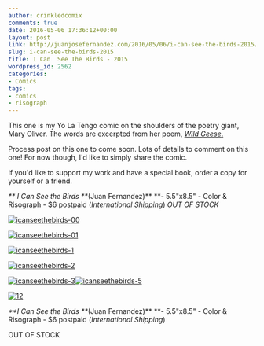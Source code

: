 ```yaml
---
author: crinkledcomix
comments: true
date: 2016-05-06 17:36:12+00:00
layout: post
link: http://juanjosefernandez.com/2016/05/06/i-can-see-the-birds-2015/
slug: i-can-see-the-birds-2015
title: I Can  See The Birds - 2015
wordpress_id: 2562
categories:
- Comics
tags:
- comics
- risograph
---
```


This one is my Yo La Tengo comic on the shoulders of the poetry giant, Mary Oliver. The words are excerpted from her poem, [_Wild Geese_.
](https://www.youtube.com/watch?v=lv_4xmh_WtE)




Process post on this one to come soon. Lots of details to comment on this one! For now though, I'd like to simply share the comic.


If you'd like to support my work and have a special book, order a copy for yourself or a friend.


_**
I Can See the Birds **_(Juan Fernandez)** **- 5.5"x8.5" - Color & Risograph - $6 postpaid
(_International Shipping_)
_OUT OF STOCK_




[
](https://fernandezjuanjose.files.wordpress.com/2016/05/icanseethebirds-00.jpg)[![icanseethebirds-00](https://fernandezjuanjose.files.wordpress.com/2016/05/icanseethebirds-002.jpg)](https://fernandezjuanjose.files.wordpress.com/2016/05/icanseethebirds-002.jpg)[
](https://fernandezjuanjose.files.wordpress.com/2016/05/icanseethebirds-001-e1462555774204.jpg)

[![icanseethebirds-01](https://fernandezjuanjose.files.wordpress.com/2016/05/icanseethebirds-011.jpg)](https://fernandezjuanjose.files.wordpress.com/2016/05/icanseethebirds-011.jpg)

[![icanseethebirds-1](https://fernandezjuanjose.files.wordpress.com/2016/05/icanseethebirds-11.jpg)](https://fernandezjuanjose.files.wordpress.com/2016/05/icanseethebirds-11.jpg)

[![icanseethebirds-2](https://fernandezjuanjose.files.wordpress.com/2016/05/icanseethebirds-21.jpg)](https://fernandezjuanjose.files.wordpress.com/2016/05/icanseethebirds-21.jpg)

[![icanseethebirds-3](https://fernandezjuanjose.files.wordpress.com/2016/05/icanseethebirds-31.jpg)](https://fernandezjuanjose.files.wordpress.com/2016/05/icanseethebirds-31.jpg)[![icanseethebirds-5](https://fernandezjuanjose.files.wordpress.com/2016/05/icanseethebirds-51.jpg)](https://fernandezjuanjose.files.wordpress.com/2016/05/icanseethebirds-51.jpg)

[![12](https://fernandezjuanjose.files.wordpress.com/2016/05/121.jpg)](https://fernandezjuanjose.files.wordpress.com/2016/05/121.jpg)


_**I Can See the Birds **_(Juan Fernandez)** **- 5.5"x8.5" - Color & Risograph - $6 postpaid
(_International Shipping_)




OUT OF STOCK



